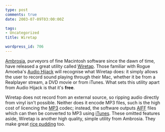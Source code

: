 ```yaml
---
type: post
comments: true
date: 2003-07-09T03:00:00Z

tags:
- Uncategorized
title: Wiretap

wordpress_id: 706
---
```


[Ambrosia](http://www.ambrosiasw.com), purveyors of fine Macintosh software since the dawn of time, have released a great utility called [Wiretap](http://www.ambrosiasw.com/utilities/freebies/). Those familiar with Rogue Amoeba's [Audio Hijack](http://www.rogueamoeba.com/audiohijack/) will recognise what Wiretap does: it simply allows the user to record sound playing through their Mac, whether it be from a Realplayer stream, a DVD movie or from iTunes. What sets this utility apart from Audio Hijack is that it's **free**.



	

Wiretap does not record from an external source, so ripping audio directly from vinyl isn't possible. Neither does it encode MP3 files, such is the high cost of licencing the [MP3](http://www.iis.fraunhofer.de/amm/techinf/layer3) codec; instead, the software outputs [AIFF](http://www.borg.com/~jglatt/tech/aiff.htm) files which can then be converted to MP3 using [iTunes](http://www.apple.com/itunes). These omitted features aside, Wiretap is another high quality, simple utility from Ambrosia. They make great [rice pudding](http://www.colmans.co.uk/education_content_ambrosia.htm) too. 
